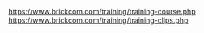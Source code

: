 https://www.brickcom.com/training/training-course.php
https://www.brickcom.com/training/training-clips.php

